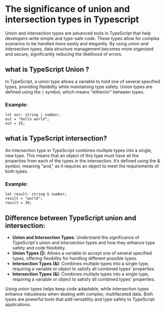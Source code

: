 
<!-- *************  < Blog -- 1 > ****** -->

# The significance of union and intersection types in Typescript

Union and intersection types are advanced tools in TypeScript that help developers write simple and type-safe code. These types allow for complex scenarios to be handled more easily and elegantly. By using union and intersection types, data structure management becomes more organized and secure, significantly reducing the likelihood of errors.


##  what is TypeScript Union ?

In TypeScript, a union type allows a variable to hold one of several specified types, providing flexibility while maintaining type safety. Union types are defined using the `|` symbol, which means "either/or" between types.

### Example:

```tsx
let our: string | number;
out = "hello world";
out = 25;

```

## what is TypeScript intersection?

An intersection type in TypeScript combines multiple types into a single, new type. This means that an object of this type must have all the properties from each of the types in the intersection. It’s defined using the & symbol, meaning "and," as it requires an object to meet the requirements of both types.

### Example:

```tsx
let result: string & number;
result = "world";
result = 30;

```

## Difference between TypeScript union and intersection:

- **Union and Intersection Types**: Understand the significance of TypeScript's union and intersection types and how they enhance type safety and code flexibility.
- **Union Types (|)**: Allows a variable to accept one of several specified types, offering flexibility for handling different possible types.
- **Intersection Types (&)**: Combines multiple types into a single type, requiring a variable or object to satisfy all combined types' properties.
- **Intersection Types (&)**: Combines multiple types into a single type, requiring a variable or object to satisfy all combined types' properties.

Using union types helps keep code adaptable, while intersection types enhance robustness when dealing with complex, multifaceted data. Both types are powerful tools that add versatility and type safety to TypeScript applications.

